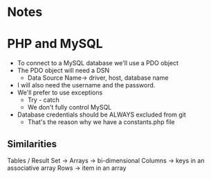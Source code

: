 # Notes

# PHP and MySQL

* To connect to a MySQL database we'll use a PDO object
* The PDO object will need a DSN
    * Data Source Name-> driver, host, database name
* I will also need the username and the password.
* We'll prefer to use exceptions
    * Try - catch
    * We don't fully control MySQL
* Database credentials should be ALWAYS excluded from git
    * That's the reason why we have a constants.php file



## Similarities

Tables / Result Set  -> Arrays -> bi-dimensional
Columns              -> keys in an associative array
Rows                 -> item in an array










